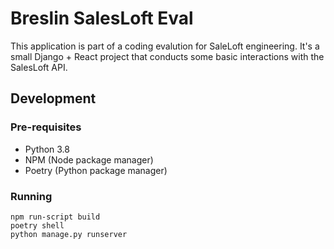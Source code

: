 # Breslin SalesLoft Eval

This application is part of a coding evalution for SaleLoft engineering. It's a small Django + React project that conducts some basic interactions with the SalesLoft API. 

## Development

### Pre-requisites
- Python 3.8
- NPM (Node package manager)
- Poetry (Python package manager)

### Running
```
npm run-script build
poetry shell
python manage.py runserver
```